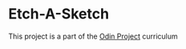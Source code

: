 <h1>Etch-A-Sketch</h1>
This project is a part of the <a href="https://www.theodinproject.com">Odin Project</a> curriculum 
